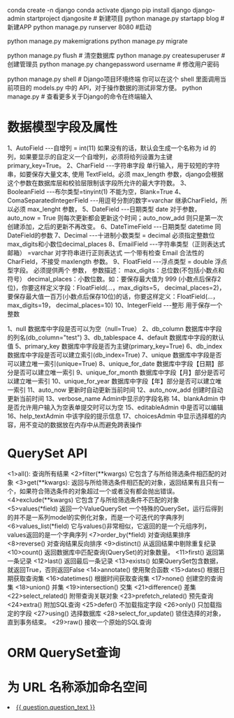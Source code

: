 
conda create -n django
conda activate django
pip install django
django-admin startproject djangosite # 新建项目
python manage.py startapp blog # 新建APP
python manage.py runserver 8080 #启动

python manage.py makemigrations
python manage.py migrate

python manage.py flush # 清空数据库
python manage.py createsuperuser # 创建管理员
python manage.py changepassword username # 修改用户密码

python manage.py shell # Django项目环境终端
你可以在这个 shell 里面调用当前项目的 models.py 中的 API，对于操作数据的测试非常方便。
python manage.py # 查看更多关于Django的命令在终端输入

# 数据模型字段及属性
1、AutoField   ---自增列 = int(11)    如果没有的话，默认会生成一个名称为 id 的列，如果要显示的自定义一个自增列，必须将给列设置为主键 primary_key=True。
2、CharField   ---字符串字段  单行输入，用于较短的字符串，如要保存大量文本, 使用 TextField。必须 max_length 参数，django会根据这个参数在数据库层和校验层限制该字段所允许的最大字符数。
3、BooleanField   ---布尔类型=tinyint(1)   不能为空，Blank=True
4、ComaSeparatedIntegerField   ---用逗号分割的数字=varchar   继承CharField，所以必须 max_lenght 参数，
5、DateField   ---日期类型 date   对于参数，auto_now = True 则每次更新都会更新这个时间；auto_now_add 则只是第一次创建添加，之后的更新不再改变。
6、DateTimeField   ---日期类型 datetime   同DateField的参数
7、Decimal   ---十进制小数类型 = decimal   必须指定整数位max_digits和小数位decimal_places
8、EmailField   ---字符串类型（正则表达式邮箱） =varchar   对字符串进行正则表达式   一个带有检查 Email 合法性的 CharField，不接受 maxlength 参数。
9、FloatField   ---浮点类型 = double   浮点型字段。 必须提供两个 参数， 参数描述：
max_digits：总位数(不包括小数点和符号）
decimal_places：小数位数。如：要保存最大值为 999 (小数点后保存2位)，你要这样定义字段：FloatField(…，max_digits=5， decimal_places=2)，要保存最大值一百万(小数点后保存10位)的话，你要这样定义：FloatField(…，max_digits=19， decimal_places=10)
10、IntegerField   ---整形   用于保存一个整数

1、null   数据库中字段是否可以为空（null=True）
2、db_column  数据库中字段的列名(db_column="test")
3、db_tablespace
4、default  数据库中字段的默认值
5、primary_key  数据库中字段是否为主键(primary_key=True)
6、db_index  数据库中字段是否可以建立索引(db_index=True)
7、unique  数据库中字段是否可以建立唯一索引(unique=True)
8、unique_for_date  数据库中字段【日期】部分是否可以建立唯一索引
9、unique_for_month  数据库中字段【月】部分是否可以建立唯一索引
10、unique_for_year  数据库中字段【年】部分是否可以建立唯一索引
11、auto_now  更新时自动更新当前时间
12、auto_now_add  创建时自动更新当前时间
13、verbose_name  Admin中显示的字段名称
14、blankAdmin  中是否允许用户输入为空表单提交时可以为空
15、editableAdmin  中是否可以编辑
16、help_textAdmin  中该字段的提示信息
17、choicesAdmin  中显示选择框的内容，用不变动的数据放在内存中从而避免跨表操作

# QuerySet API
<1>all():         查询所有结果
<2>filter(**kwargs)    它包含了与所给筛选条件相匹配的对象
<3>get(**kwargs):     返回与所给筛选条件相匹配的对象，返回结果有且只有一个，如果符合筛选条件的对象超过一个或者没有都会抛出错误。
<4>exclude(**kwargs)    它包含了与所给筛选条件不匹配的对象
<5>values(*field)     返回一个ValueQuerySet 一个特殊的QuerySet，运行后得到的并不是一系列model的实例化对象，而是一个可迭代的字典序列
<6>values_list(*field)   它与values()非常相似，它返回的是一个元组序列，values返回的是一个字典序列
<7>order_by(*field)    对查询结果排序
<8>reverse()        对查询结果反向排序
<9>distinct()       从返回结果中剔除重复纪录
<10>count()        返回数据库中匹配查询(QuerySet)的对象数量。
<11>first()        返回第一条记录
<12>last()         返回最后一条记录
<13>exists()        如果QuerySet包含数据，就返回True，否则返回False
<14>annotate()       使用聚合函数
<15>dates()        根据日期获取查询集
<16>datetimes()      根据时间获取查询集
<17>none()         创建空的查询集
<18>union()        并集
<19>intersection()     交集
<21>difference()      差集
<22>select_related()    附带查询关联对象
<23>prefetch_related()   预先查询
<24>extra()        附加SQL查询
<25>defer()        不加载指定字段
<26>only()         只加载指定的字段
<27>using()        选择数据库
<28>select_for_update()  锁住选择的对象，直到事务结束。
<29>raw()         接收一个原始的SQL查询

# ORM QuerySet查询


# 为 URL 名称添加命名空间

<li><a href="{% url 'polls:detail' question.id %}">{{ question.question_text }}</a></li>